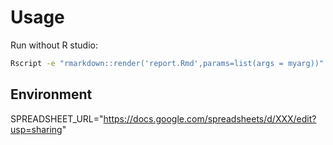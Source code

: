 
# Usage

Run without R studio:

```bash
Rscript -e "rmarkdown::render('report.Rmd',params=list(args = myarg))"
```

## Environment
SPREADSHEET_URL="https://docs.google.com/spreadsheets/d/XXX/edit?usp=sharing"
